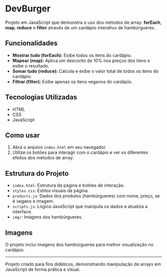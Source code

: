 # DevBurger

Projeto em JavaScript que demonstra o uso dos métodos de array: **forEach**, **map**, **reduce** e **filter** através de um cardápio interativo de hambúrgueres.

## Funcionalidades

- **Mostrar tudo (forEach):** Exibe todos os itens do cardápio.
- **Mapear (map):** Aplica um desconto de 10% nos preços dos itens e exibe o resultado.
- **Somar tudo (reduce):** Calcula e exibe o valor total de todos os itens do cardápio.
- **Filtrar (filter):** Exibe apenas os itens veganos do cardápio.

## Tecnologias Utilizadas

- HTML
- CSS
- JavaScript

## Como usar

1. Abra o arquivo `index.html` em seu navegador.
2. Utilize os botões para interagir com o cardápio e ver os diferentes efeitos dos métodos de array.

## Estrutura do Projeto

- `index.html`: Estrutura da página e botões de interação.
- `styles.css`: Estilos visuais da página.
- `products.js`: Dados dos produtos (hambúrgueres) com nome, preço, se é vegano e imagem.
- `scripts.js`: Lógica JavaScript que manipula os dados e atualiza a interface.
- `img/`: Imagens dos hambúrgueres.

## Imagens

O projeto inclui imagens dos hambúrgueres para melhor visualização no cardápio.

---

Projeto criado para fins didáticos, demonstrando manipulação de arrays em JavaScript de forma prática e visual.
